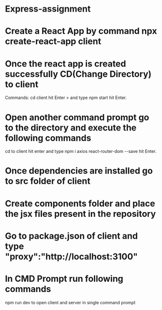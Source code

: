 # Express-assignment

# Create a React App by command npx create-react-app client

# Once the react app is created successfully CD(Change Directory) to client

Commands:
cd client hit Enter > and type npm start hit Enter.

# Open another command prompt go to the directory and execute the following commands

cd to client hit enter and type npm i axios react-router-dom --save hit Enter.

# Once dependencies are installed go to src folder of client

# Create components folder and place the jsx files present in the repository

# Go to package.json of client and type "proxy":"http://localhost:3100"

# In CMD Prompt run  following commands
 npm run dev to open client and server in single command prompt




